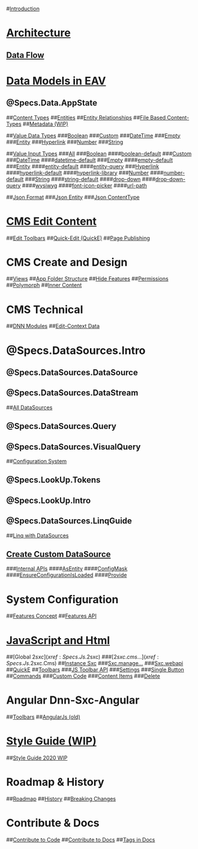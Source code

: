 #[Introduction](index.md)

# [Architecture](xref:Specs.Architecture.Intro)
## [Data Flow](xref:Specs.Architecture.DataFlow)


# [Data Models in EAV](xref:Specs.Data.Intro)
## @Specs.Data.AppState
##[Content Types](xref:Specs.Data.ContentTypes)
##[Entities](xref:Specs.Data.Entities)
##[Entity Relationships](xref:Specs.Data.Relationships)
##[File Based Content-Types](xref:Specs.Data.FileBasedContentTypes)
##[Metadata (WIP)](xref:Specs.Data.Metadata)

##[Value Data Types](xref:Specs.Data.Values.Overview)
###[Boolean](xref:Specs.Data.Values.Boolean)
###[Custom](xref:Specs.Data.Values.Custom)
###[DateTime](xref:Specs.Data.Values.DateTime) 
###[Empty](xref:Specs.Data.Values.Empty) 
###[Entity](xref:Specs.Data.Values.Entity)
###[Hyperlink](xref:Specs.Data.Values.Hyperlink)
###[Number](xref:Specs.Data.Values.Number)
###[String](xref:Specs.Data.Values.String)

##[Value Input Types](xref:Specs.Data.Inputs.Overview)
###[All](xref:Specs.Data.Inputs.All) 
###[Boolean](xref:Specs.Data.Inputs.Boolean) 
####[boolean-default](xref:Specs.Data.Inputs.Boolean-Default)
###[Custom](xref:Specs.Data.Inputs.Custom) 
###[DateTime](xref:Specs.Data.Inputs.DateTime) 
####[datetime-default](xref:Specs.Data.Inputs.DateTime-Default)
###[Empty](xref:Specs.Data.Inputs.Empty) 
####[empty-default](xref:Specs.Data.Inputs.Empty-Default)
###[Entity](xref:Specs.Data.Inputs.Entity) 
####[entity-default](xref:Specs.Data.Inputs.Entity-Default) 
####[entity-query](xref:Specs.Data.Inputs.Entity-Query)
###[Hyperlink](xref:Specs.Data.Inputs.Hyperlink) 
####[hyperlink-default](xref:Specs.Data.Inputs.Hyperlink-Default) 
####[hyperlink-library](xref:Specs.Data.Inputs.Hyperlink-Library) 
###[Number](xref:Specs.Data.Inputs.Number) 
####[number-default](xref:Specs.Data.Inputs.Number-Default)
###[String](xref:Specs.Data.Inputs.String) 
####[string-default](xref:Specs.Data.Inputs.String-Default)
####[drop-down](xref:Specs.Data.Inputs.String-Dropdown)
####[drop-down-query](xref:Specs.Data.Inputs.String-Dropdown-Query)
####[wysiwyg](xref:Specs.Data.Inputs.String-Wysiwyg)
####[font-icon-picker](xref:Specs.Data.Inputs.String-Font-Icon-Picker)
####[url-path](xref:Specs.Data.Inputs.String-Url-Path)

##[Json Format](xref:Specs.Data.Formats.JsonV1)
###[Json Entity](xref:Specs.Data.Formats.JsonV1-Entity)
###[Json ContentType](xref:Specs.Data.Formats.JsonV1-ContentType)


# [CMS Edit Content](xref:Specs.Cms.Edit)
##[Edit Toolbars](xref:Specs.Cms.Toolbars)
##[Quick-Edit (QuickE)](xref:Specs.Cms.QuickE)
##[Page Publishing](xref:Specs.Cms.PagePublishing)

# CMS Create and Design
##[Views](xref:Specs.Cms.Views)
##[App Folder Structure](xref:Specs.App.Folders)
##[Hide Features](xref:Concepts.HideAdvancedFeatures)
##[Permissions](xref:Concepts.Permissions)
##[Polymorph](xref:Specs.Cms.Polymorphism)
##[Inner Content](xref:Specs.Cms.InnerContent)

# CMS Technical
##[DNN Modules](xref:Specs.Cms.DnnModule)
##[Edit-Context Data](xref:Specs.Cms.EditContext)


# @Specs.DataSources.Intro
## @Specs.DataSources.DataSource
## @Specs.DataSources.DataStream
##[All DataSources](xref:Specs.DataSources.ListAll)
## @Specs.DataSources.Query
## @Specs.DataSources.VisualQuery
##[Configuration System](xref:Specs.DataSources.Configuration)
## @Specs.LookUp.Tokens
## @Specs.LookUp.Intro

## @Specs.DataSources.LinqGuide
##[Linq with DataSources](xref:Specs.DataSources.Linq)

## [Create Custom DataSource](xref:Specs.DataSources.Custom)
###[Internal APIs](xref:Specs.DataSources.Api)
####[AsEntity](xref:Specs.DataSources.Api.AsEntity)
####[ConfigMask](xref:Specs.DataSources.Api.ConfigMask)
####[EnsureConfigurationIsLoaded](xref:Specs.DataSources.Api.EnsureConfigurationIsLoaded)
####[Provide](xref:Specs.DataSources.Api.Provide)

# System Configuration
##[Features Concept](xref:Specs.Features.Concept)
##[Features API](xref:Specs.Features.Api)

# [JavaScript and Html](xref:Specs.Js.Overview)
##[Global $2sxc](xref:Specs.Js.$2sxc)
###[$2sxc.cms...](xref:Specs.Js.$2sxc.Cms)
##[Instance Sxc](xref:Specs.Js.Sxc)
###[Sxc.manage...](xref:Specs.Js.Sxc.Manage)
###[Sxc.webapi](xref:Specs.Js.Sxc.WebApi)
##[QuickE](xref:Specs.Js.QuickE)
##[Toolbars](xref:Specs.Js.Toolbar.Intro)
###[JS Toolbar API](xref:Specs.Js.Toolbar.Js)
###[Settings](xref:Specs.Js.Toolbar.Settings)
###[Single Button](xref:Specs.Js.Toolbar.Buttons)
##[Commands](xref:Specs.Js.Commands)
###[Custom Code](xref:Specs.Js.Commands.Code)
###[Content Items](xref:Specs.Js.Commands.ContentItems)
###[Delete](xref:Specs.Js.Commands.Delete)

# Angular Dnn-Sxc-Angular
##[Toolbars](xref:Specs.Angular.Toolbars)
##[AngularJs (old)](xref:Specs.AngularJs)

# [Style Guide (WIP)](xref:Specs.StyleGuide)
##[Style Guide 2020 WIP](xref:Specs.StyleGuide2020)

# Roadmap & History
##[Roadmap](xref:Specs.Roadmap.Roadmap)
##[History](xref:Specs.Roadmap.History)
##[Breaking Changes](xref:Specs.Roadmap.BreakingChanges)

# Contribute & Docs
##[Contribute to Code](xref:Specs.Contribute)
##[Contribute to Docs](xref:Specs.DocsContribute)
##[Tags in Docs](xref:Specs.DocsTags)

